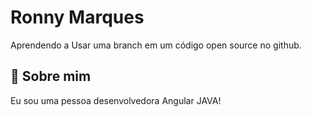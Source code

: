 
# Ronny Marques

Aprendendo a Usar uma branch em um código open source no github.


## 🚀 Sobre mim
Eu sou uma pessoa desenvolvedora Angular JAVA!

